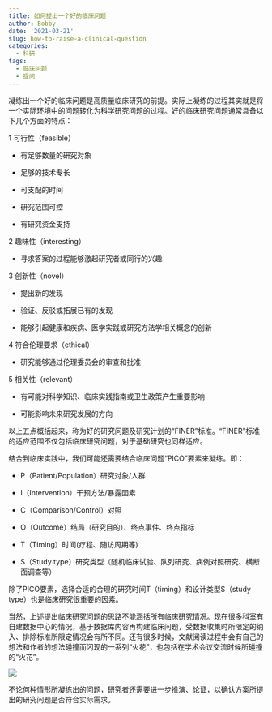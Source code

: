```yaml
---
title: 如何提出一个好的临床问题
author: Bobby
date: '2021-03-21'
slug: how-to-raise-a-clinical-question
categories:
  - 科研
tags:
  - 临床问题
  - 提问
---
```


凝练出一个好的临床问题是高质量临床研究的前提。实际上凝练的过程其实就是将一个实际环境中的问题转化为科学研究问题的过程。好的临床研究问题通常具备以下几个方面的特点：

1 可行性（feasible）
  
  - 有足够数量的研究对象
  
  - 足够的技术专长
  
  - 可支配的时间
  
  - 研究范围可控
  
  - 有研究资金支持
  

2 趣味性（interesting）

  - 寻求答案的过程能够激起研究者或同行的兴趣

3 创新性（novel）

  - 提出新的发现
  
  - 验证、反驳或拓展已有的发现
  
  - 能够引起健康和疾病、医学实践或研究方法学相关概念的创新
  

4 符合伦理要求（ethical）

  - 研究能够通过伦理委员会的审查和批准

5 相关性（relevant）

  - 有可能对科学知识、临床实践指南或卫生政策产生重要影响
  
  - 可能影响未来研究发展的方向
  
以上五点概括起来，称为好的研究问题及研究计划的“FINER”标准。“FINER”标准的适应范围不仅包括临床研究问题，对于基础研究也同样适应。

结合到临床实践中，我们可能还需要结合临床问题“PICO”要素来凝练。即：

  - P（Patient/Population）研究对象/人群
  
  - I（Intervention）干预方法/暴露因素
  
  - C（Comparison/Control）对照
  
  - O（Outcome）结局（研究目的）、终点事件、终点指标
  
  - T（Timing）时间(疗程、随访周期等)
  
  - S（Study type）研究类型（随机临床试验、队列研究、病例对照研究、横断面调查等）
  
  除了PICO要素，选择合适的合理的研究时间T（timing）和设计类型S（study type）也是临床研究很重要的因素。
  
  当然，上述提出临床研究问题的思路不能涵括所有临床研究情况。现在很多科室有自建数据中心的情况，基于数据库内容再构建临床问题，受数据收集时所限定的纳入、排除标准所限定情况会有所不同。还有很多时候，文献阅读过程中会有自己的想法和作者的想法碰撞而闪现的一系列“火花”，也包括在学术会议交流时候所碰撞的“火花”。
  
  ![](/postimg/2021-03-21-how-to-raise-a-clinical-question_files/2021-03-21_213719.png)
  
  不论何种情形所凝练出的问题，研究者还需要进一步推演、论证，以确认方案所提出的研究问题是否符合实际需求。
  
